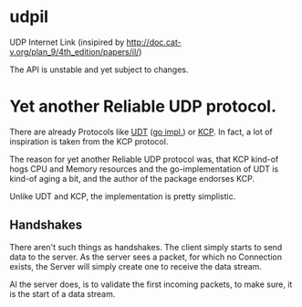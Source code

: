 # udpil
UDP Internet Link (insipired by http://doc.cat-v.org/plan_9/4th_edition/papers/il/)

The API is unstable and yet subject to changes.

# Yet another Reliable UDP protocol.

There are already Protocols like 
[UDT](https://en.wikipedia.org/wiki/UDP-based_Data_Transfer_Protocol)
([go impl.](https://github.com/oxtoacart/go-udt)) or 
[KCP](https://github.com/xtaci/kcp-go). In fact, a lot of inspiration is taken from the KCP protocol.

The reason for yet another Reliable UDP protocol was, that KCP kind-of hogs CPU and Memory resources and the go-implementation of UDT is kind-of aging a bit, and the author of the package endorses KCP.

Unlike UDT and KCP, the implementation is pretty simplistic.

## Handshakes

There aren't such things as handshakes. The client simply starts to send data to the server. As the server sees a packet, for which no Connection exists, the Server will simply create one to receive the data stream.

Al the server does, is to validate the first incoming packets, to make sure, it is the start of a data stream.

